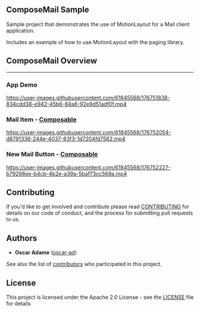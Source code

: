 ## ComposeMail Sample
Sample project that demonstrates the use of MotionLayout for a Mail client application.

Includes an example of how to use MotionLayout with the paging library.
## ComposeMail Overview
-----------------------------

### App Demo
https://user-images.githubusercontent.com/61845568/176751838-834cdd38-e942-45b6-84a6-92e9d51adf0f.mp4

### Mail Item - [Composable](https://github.com/androidx/constraintlayout/blob/229131491d82ff88cfe65bcaa0de436e9aeb4650/demoProjects/ComposeMail/app/src/main/java/com/example/composemail/ui/mails/MailItem.kt#L70)
https://user-images.githubusercontent.com/61845568/176752054-d8791336-244e-4037-83f3-1d7204fd7562.mp4

### New Mail Button - [Composable](https://github.com/androidx/constraintlayout/blob/229131491d82ff88cfe65bcaa0de436e9aeb4650/demoProjects/ComposeMail/app/src/main/java/com/example/composemail/ui/newmail/NewMail.kt#L321)
https://user-images.githubusercontent.com/61845568/176752227-b79298ee-b4cb-4b2e-a39a-5baf73cc569a.mp4

## Contributing

If you'd like to get involved and contribute please read [CONTRIBUTING](https://github.com/androidx/constraintlayout/blob/main/CONTRIBUTING.md) for details on our code of conduct, and the process for submitting pull requests to us.

## Authors

- **Oscar Adame** ([oscar-ad](https://github.com/oscar-ad))

See also the list of [contributors](https://github.com/androidx/constraintlayout/graphs/contributors) who participated in this project.

## License

This project is licensed under the Apache 2.0 License - see the [LICENSE](https://github.com/androidx/constraintlayout/blob/main/LICENSE) file for details
